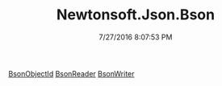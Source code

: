 ﻿---
title: Newtonsoft.Json.Bson
date: 7/27/2016 8:07:53 PM
---

[BsonObjectId](T-Newtonsoft.Json.Bson.BsonObjectId.html)
[BsonReader](T-Newtonsoft.Json.Bson.BsonReader.html)
[BsonWriter](T-Newtonsoft.Json.Bson.BsonWriter.html)
